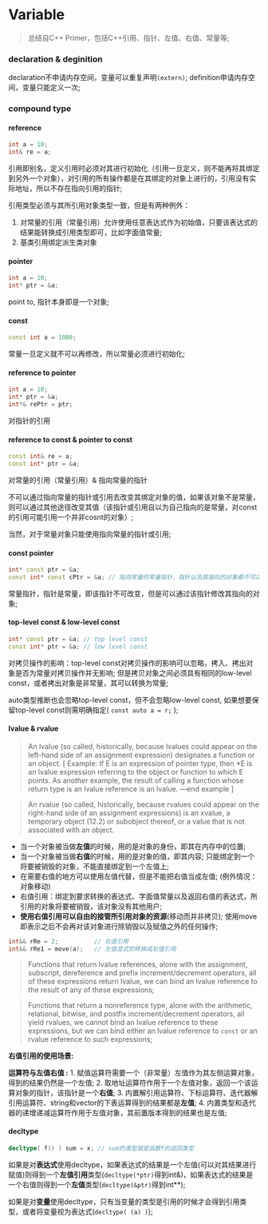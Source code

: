 # Variable

> 总结自C++ Primer，包括C++引用、指针、左值、右值、常量等;

### declaration & deginition

declaration不申请内存空间，变量可以重复声明`(extern)`; definition申请内存空间，变量只能定义一次;

### compound type

#### reference
```c++
int a = 10;
int& re = a;
```
引用即别名，定义引用时必须对其进行初始化（引用一旦定义，则不能再将其绑定到另外一个对象），对引用的所有操作都是在其绑定的对象上进行的，引用没有实际地址，所以不存在指向引用的指针;

引用类型必须与其所引用对象类型一致，但是有两种例外：
 1. 对常量的引用（常量引用）允许使用任意表达式作为初始值，只要该表达式的结果能转换成引用类型即可，比如字面值常量;
 2. 基类引用绑定派生类对象

#### pointer 
```c++
int a = 10;
int* ptr = &a;
```
point to, 指针本身即是一个对象;

#### const
```c++
const int a = 1080;
```
常量一旦定义就不可以再修改，所以常量必须进行初始化;

#### reference to pointer
```c++
int a = 10;
int* ptr = &a;
int*& rePtr = ptr;
```
对指针的引用

#### reference to const & pointer to const
```c++
const int& re = a;
const int* ptr = &a;
```
对常量的引用（常量引用）& 指向常量的指针

不可以通过指向常量的指针或引用去改变其绑定对象的值，如果该对象不是常量，则可以通过其他途径改变其值（该指针或引用自以为自己指向的是常量，对const的引用可能引用一个并非cosnt的对象）;

当然，对于常量对象只能使用指向常量的指针或引用;

#### const pointer
```c++
int* const ptr = &a;
const int* const cPtr = &a; // 指向常量的常量指针，指针以及其指向的对象都不可以进行修改;
```
常量指针，指针是常量，即该指针不可改变，但是可以通过该指针修改其指向的对象;

#### top-level const & low-level const
```c++
int* const ptr = &a; // top level const
const int* ptr = &a; // low level const
```
对拷贝操作的影响：top-level const对拷贝操作的影响可以忽略，拷入、拷出对象是否为常量对拷贝操作并无影响; 但是拷贝对象之间必须具有相同的low-level const，或者拷出对象是非常量，其可以转换为常量;

auto类型推断也会忽略top-level const，但不会忽略low-level const, 如果想要保留top-level const则需明确指定( `const auto a = r;` );

#### lvalue & rvalue
> An lvalue (so called, historically, because lvalues could appear on the left-hand side of an assignment expression) designates a function or an object. [ Example: If E is an expression of pointer type, then *E is an lvalue expression referring to the object or function to which E points. As another example, the result of calling a function whose return type is an lvalue reference is an lvalue. —end example ]

> An rvalue (so called, historically, because rvalues could appear on the right-hand side of an assignment expressions) is an xvalue, a temporary object (12.2) or subobject thereof, or a value that is not associated with an object.

- 当一个对象被当做**左值**的时候，用的是对象的身份，即其在内存中的位置;
- 当一个对象被当做**右值**的时候，用的是对象的值，即其内容; 只能绑定到一个将要被销毁的对象，不能直接绑定到一个左值上;
- 在需要右值的地方可以使用左值代替，但是不能把右值当成左值; (例外情况：对象移动)
- 右值引用：绑定到要求转换的表达式、字面值常量以及返回右值的表达式，所引用的对象将要被销毁，该对象没有其他用户;
- **使用右值引用可以自由的接管所引用对象的资源**(移动而并非拷贝); 使用move即表示之后不会再对该对象进行除销毁以及赋值之外的任何操作;
```c++
int&& rRe = 2; 			// 右值引用
int&& rRe1 = move(a); 	// 左值显式的转换成右值引用
```

> Functions that return lvalue references, alone with the assignment, subscript, dereference and prefix increment/decrement operators, all of these expressions return lvalue, we can bind an lvalue reference to the result of any of these expressions;

> Functions that return a nonreference type, alone with the arithmetic, relational, bitwise, and postfix increment/decrement operators, all yield rvalues, we cannot bind an lvalue reference to these expressions, but we can bind either an lvalue reference to `const` or an rvalue reference to such expressions;

**右值引用的使用场景:**

**运算符与左值右值 :**
	1. 赋值运算符需要一个（非常量）左值作为其左侧运算对象，得到的结果仍然是一个左值;
	2. 取地址运算符作用于一个左值对象，返回一个该运算对象的指针，该指针是一个**右值**;
	3. 内置解引用运算符、下标运算符、迭代器解引用运算符、string和vector的下表运算得到的结果都是**左值**;
	4. 内置类型和迭代器的递增递减运算符作用于左值对象，其前置版本得到的结果也是左值;

#### decltype
```c++
decltype( f() ) sum = x; // sum的类型就是函数f的返回类型
```
如果是对**表达式**使用decltype，如果表达式的结果是一个左值(可以对其结果进行赋值)则得到一个**左值引用**类型(`decltype(*ptr)`得到int&)，如果表达式的结果是一个右值则得到一个**左值**类型(`decltype(&ptr)`得到int**); 

如果是对**变量**使用decltype，只有当变量的类型是引用的时候才会得到引用类型，或者将变量视为表达式(`decltype( (a) )`);